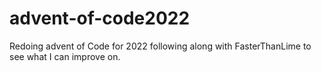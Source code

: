 # advent-of-code2022

Redoing advent of Code for 2022 following along with FasterThanLime to see what I can improve on.